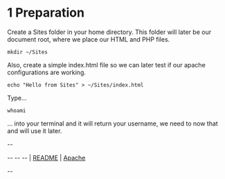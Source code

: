 # 1 Preparation

Create a Sites folder in your home directory. This folder will later be our document root, where we place our HTML and PHP files.

```
mkdir ~/Sites
```

Also, create a simple index.html file so we can later test if our apache configurations are working.

```
echo "Hello from Sites" > ~/Sites/index.html
```

Type...

```
whoami
```

... into your terminal and it will return your username, we need to now that and will use it later.

--
<!-- 01 Preparation -->

-- -- -- |
[README](../README.md) |
[Apache](02_Apache.md)

--

